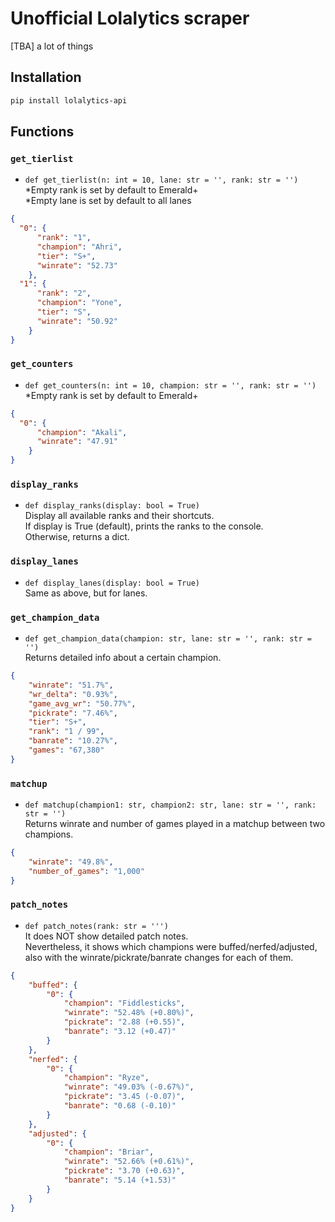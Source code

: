 # Unofficial Lolalytics scraper  
[TBA] a lot of things

## Installation  
```bash
pip install lolalytics-api
```

## Functions  
### `get_tierlist`
- `def get_tierlist(n: int = 10, lane: str = '', rank: str = '')`  
*Empty rank is set by default to Emerald+  
*Empty lane is set by default to all lanes  
```json
{
  "0": {
      "rank": "1",
      "champion": "Ahri",
      "tier": "S+",
      "winrate": "52.73"
    },
  "1": {
      "rank": "2",
      "champion": "Yone",
      "tier": "S",
      "winrate": "50.92"
    }
}
```

### `get_counters`
- `def get_counters(n: int = 10, champion: str = '', rank: str = '')`  
*Empty rank is set by default to Emerald+
```json
{
  "0": {
      "champion": "Akali",
      "winrate": "47.91"
    }
}
```

### `display_ranks`
- `def display_ranks(display: bool = True)`  
Display all available ranks and their shortcuts.  
If display is True (default), prints the ranks to the console.  
Otherwise, returns a dict.

### `display_lanes`
- `def display_lanes(display: bool = True)`  
Same as above, but for lanes.

### `get_champion_data`  
- `def get_champion_data(champion: str, lane: str = '', rank: str = '')`  
Returns detailed info about a certain champion.  
```json
{
    "winrate": "51.7%",
    "wr_delta": "0.93%",
    "game_avg_wr": "50.77%",
    "pickrate": "7.46%",
    "tier": "S+",
    "rank": "1 / 99",
    "banrate": "10.27%",
    "games": "67,380"
}
```

### `matchup`
- `def matchup(champion1: str, champion2: str, lane: str = '', rank: str = '')`  
Returns winrate and number of games played in a matchup between two champions.  
```json
{
    "winrate": "49.8%",
    "number_of_games": "1,000"
}
```

### `patch_notes`
- `def patch_notes(rank: str = ''')`  
It does NOT show detailed patch notes.  
Nevertheless, it shows which champions were buffed/nerfed/adjusted, also with the winrate/pickrate/banrate changes for each of them.  
```json
{
    "buffed": {
        "0": {
            "champion": "Fiddlesticks",
            "winrate": "52.48% (+0.80%)",
            "pickrate": "2.88 (+0.55)",
            "banrate": "3.12 (+0.47)"
        }
    },
    "nerfed": {
        "0": {
            "champion": "Ryze",
            "winrate": "49.03% (-0.67%)",
            "pickrate": "3.45 (-0.07)",
            "banrate": "0.68 (-0.10)"
        }
    },
    "adjusted": {
        "0": {
            "champion": "Briar",
            "winrate": "52.66% (+0.61%)",
            "pickrate": "3.70 (+0.63)",
            "banrate": "5.14 (+1.53)"
        }
    }
}
```
